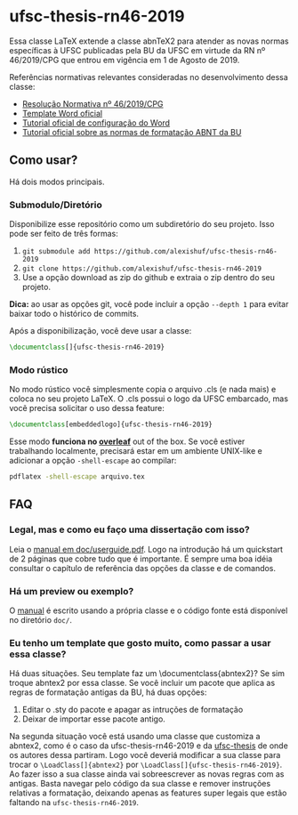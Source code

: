 # ufsc-thesis-rn46-2019

Essa classe LaTeX extende a classe abnTeX2 para atender as novas normas específicas à UFSC publicadas pela BU da UFSC em virtude da RN nº 46/2019/CPG que entrou em vigência em 1 de Agosto de 2019.

Referências normativas relevantes consideradas no desenvolvimento dessa classe:

- [Resolução Normativa nº 46/2019/CPG](https://repositorio.ufsc.br/handle/123456789/197121)
- [Template Word oficial](https://repositorio.ufsc.br/handle/123456789/197457)
- [Tutorial oficial de configuração do Word](https://repositorio.ufsc.br/handle/123456789/198045)
- [Tutorial oficial sobre as normas de formatação ABNT da BU](https://repositorio.ufsc.br/handle/123456789/180829)

## Como usar?

Há dois modos principais.

### Submodulo/Diretório

Disponibilize esse repositório como um subdiretório do seu projeto. Isso pode ser feito de três formas:

1. `git submodule add https://github.com/alexishuf/ufsc-thesis-rn46-2019` 
2. `git clone https://github.com/alexishuf/ufsc-thesis-rn46-2019`
3. Use a opção download as zip do github e extraia o zip dentro do seu projeto.

**Dica:** ao usar as opções git, você pode incluir a opção `--depth 1` para evitar baixar todo o histórico de commits.

Após a disponibilização, você deve usar a classe:

```tex
\documentclass[]{ufsc-thesis-rn46-2019}
```

### Modo rústico

No modo rústico você simplesmente copia o arquivo .cls (e nada mais) e coloca no seu projeto LaTeX. O .cls possui o logo da UFSC embarcado, mas vocẽ precisa solicitar o uso dessa feature:

```tex
\documentclass[embeddedlogo]{ufsc-thesis-rn46-2019}
```

Esse modo **funciona no [overleaf](https://www.overleaf.com/)** out of the box. Se você estiver trabalhando localmente, precisará estar em um ambiente UNIX-like e adicionar a opção `-shell-escape` ao compilar:

```bash
pdflatex -shell-escape arquivo.tex
```

## FAQ

### Legal, mas e como eu faço uma dissertação com isso?

Leia o [manual em doc/userguide.pdf](https://github.com/alexishuf/ufsc-thesis-rn46-2019/raw/master/doc/userguide.pdf). Logo na introdução há um quickstart de 2 páginas que cobre tudo que é importante. É sempre uma boa idéia consultar o capítulo de referência das opções da classe e de comandos.

### Há um preview ou exemplo?

O [manual](https://github.com/alexishuf/ufsc-thesis-rn46-2019/raw/master/doc/userguide.pdf) é escrito usando a própria classe e o código fonte está disponível no diretório `doc/`.

### Eu tenho um template que gosto muito, como passar a usar essa classe?

Há duas situações. Seu template faz um \documentclass{abntex2}? Se sim troque abntex2 por essa classe. Se você incluir um pacote que aplica as regras de formatação antigas da BU, há duas opções:

1. Editar o .sty do pacote e apagar as intruções de formatação
2. Deixar de importar esse pacote antigo.

Na segunda situação você está usando uma classe que customiza a abntex2, como é o caso da ufsc-thesis-rn46-2019 e da [ufsc-thesis](https://github.com/mateusduboli/ufsc-thesis-latex) de onde os autores dessa partiram. Logo você deveriá modificar a sua classe para trocar o `\LoadClass[]{abntex2}`  por `\LoadClass[]{ufsc-thesis-rn46-2019}`. Ao fazer isso a sua classe ainda vai sobreescrever as novas regras com as antigas. Basta navegar pelo código da sua classe e remover instruções relativas a formatação, deixando apenas as features super legais que estão faltando na `ufsc-thesis-rn46-2019`.
